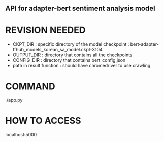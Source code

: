 ## API for adapter-bert sentiment analysis model

# REVISION NEEDED
- CKPT_DIR : specific directory of the model checkpoint 
			  : bert-adapter-tfhub_models_korean_sa_model.ckpt-3104
- OUTPUT_DIR : directory that contains all the checkpoints
- CONFIG_DIR : directory that contains bert_config.json
- path in result function : should have chromedriver to use crawling

# COMMAND
./app.py

# HOW TO ACCESS
localhost:5000

